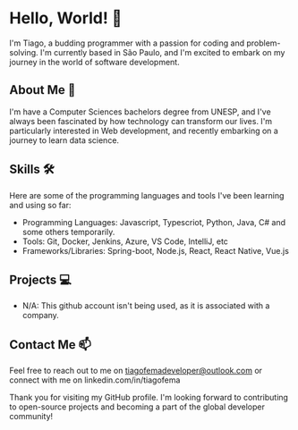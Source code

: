 # Hello, World! 👋

I'm Tiago, a budding programmer with a passion for coding and problem-solving. I'm currently based in São Paulo, and I'm excited to embark on my journey in the world of software development.

## About Me 📌

I'm have a Computer Sciences bachelors degree from UNESP, and I've always been fascinated by how technology can transform our lives. I'm particularly interested in Web development, and recently embarking on a journey to learn data science.

## Skills 🛠️

Here are some of the programming languages and tools I've been learning and using so far:

- Programming Languages: Javascript, Typescriot, Python, Java, C# and some others temporarily.
- Tools: Git, Docker, Jenkins, Azure, VS Code, IntelliJ, etc
- Frameworks/Libraries: Spring-boot, Node.js, React, React Native, Vue.js

## Projects 💻

- N/A: This github account isn't being used, as it is associated with a company.

## Contact Me 📫

Feel free to reach out to me on tiagofemadeveloper@outlook.com or connect with me on linkedin.com/in/tiagofema

Thank you for visiting my GitHub profile. I'm looking forward to contributing to open-source projects and becoming a part of the global developer community!

